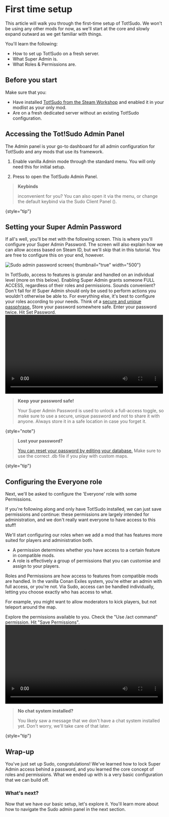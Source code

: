 # First time setup
<primary-label ref="tutorial"/>
<secondary-label ref="wip"/>
<secondary-label ref="totsudo"/>
<secondary-label ref="admin"/>
<include from="library.md" element-id="wip"/>

This article will walk you through the first-time setup of Tot!Sudo. We won't be using any other mods for now, as we'll start at the core and slowly expand outward as we get familiar with things.

You'll learn the following:
- How to set up Tot!Sudo on a fresh server.
- What Super Admin is.
- What Roles & Permissions are.

## Before you start

Make sure that you:
- Have installed [Tot!Sudo from the Steam Workshop](https://steamcommunity.com/sharedfiles/filedetails/?id=3036057084) and enabled it in your modlist as your only mod.
- Are on a fresh dedicated server without an existing Tot!Sudo configuration.

<include from="library.md" element-id="warning-singleplayer"/>

## Accessing the Tot!Sudo Admin Panel

The Admin panel is your go-to dashboard for all admin configuration for Tot!Sudo and any mods that use its framework. 

1. Enable vanilla Admin mode through the standard <shortcut key="$conan"/> menu. You will only need this for initial setup.

2. Press <shortcut key="$admin"/> to open the Tot!Sudo Admin Panel.

> **Keybinds**
>
> <shortcut key="$admin"/> inconvenient for you? You can also open it via the <shortcut key="$conan"/> menu, or change the default keybind via the Sudo Client Panel (<shortcut key="$client"/>).
>
{style="tip"}

## Setting your Super Admin Password

If all's well, you'll be met with the following screen. This is where you'll configure your Super Admin Password.
The screen will also explain how we can allow access based on Steam ID, but we'll skip that in this tutorial. 
You are free to configure this on your end, however.

![Sudo admin password screen](sudo-setup-1.png){ thumbnail="true" width="500"}

<chapter title="What is Super Admin?" id="what_is_super_admin" collapsible="true">
In Tot!Sudo, access to features is granular and handled on an individual level (more on this below). 
Enabling Super Admin grants someone FULL ACCESS, regardless of their roles and permissions.
Sounds convenient? Don't fall for it! Super Admin should only be used to perform actions you wouldn't otherwise be able to.
For everything else, it's best to configure your roles according to your needs.
</chapter>

<procedure title="Setting a password">
<step>Think of a <a href="https://imgs.xkcd.com/comics/password_strength.png">secure and unique passphrase.</a></step>
<step>Store your password somewhere safe.</step>
<step>Enter your password twice.</step>
<step>Hit Set Password.</step>
<video src="sudo-setup-2.mp4" preview-src="sudo-setup-2.png" width="500"/>
</procedure>

> **Keep your password safe!**
> 
> Your Super Admin Password is used to unlock a full-access toggle, so make sure to use a secure, unique password and not to share it with anyone. Always store it in a safe location in case you forget it.
>
{style="note"}

> **Lost your password?**
>
> [You can reset your password by editing your database.](https://apiconan.totchinuko.fr/#/tips?id=reset-super-admin-password) Make sure to use the correct .db file if you play with custom maps.
>
{style="tip"}

## Configuring the Everyone role

Next, we'll be asked to configure the 'Everyone' role with some Permissions.

If you're following along and only have Tot!Sudo installed, we can just save permissions and continue: 
these permissions are largely intended for administration, and we don't really want everyone to have access to this stuff!

We'll start configuring our roles when we add a mod that has features more suited for players and administration both.

<chapter title="What are roles and permissions?" id="what_are_roles_and_permissions" collapsible="true">

- A permission determines whether you have access to a certain feature in compatible mods.
- A role is effectively a group of permissions that you can customise and assign to your players.

Roles and Permissions are how access to features from compatible mods are handled. In the vanilla Conan Exiles system, you're either an admin with full access, or you're not.
Via Sudo, access can be handled individually, letting you choose exactly who has access to what. 

For example, you might want to allow moderators to kick players, but not teleport around the map.
</chapter>

<procedure title="Assigning a permission to Everyone">
<step>Explore the permissions available to you.</step>
<step>Check the "Use /act command" permission.</step>
<step>Hit "Save Permissions".</step>

<video src="sudo-setup-4.mp4" preview-src="sudo-setup-4.png" width="500"/>
</procedure>

> **No chat system installed?**
>
> You likely saw a message that we don't have a chat system installed yet. Don't worry, we'll take care of that later.
>
{style="tip"}

## Wrap-up

You've just set up Sudo, congratulations! We've learned how to lock Super Admin access behind a password, and you learned the core concept of roles and permissions.
What we ended up with is a very basic configuration that we can build off.

### What's next?
Now that we have our basic setup, let's explore it. You'll learn more about how to navigate the Sudo admin panel in the next section.


